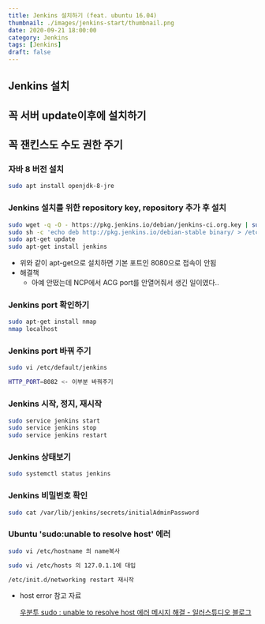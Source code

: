 ```yaml
---
title: Jenkins 설치하기 (feat. ubuntu 16.04)
thumbnail: ./images/jenkins-start/thumbnail.png
date: 2020-09-21 18:00:00
category: Jenkins
tags: [Jenkins]
draft: false
---
```


## Jenkins 설치

## 꼭 서버 update이후에 설치하기

## 꼭 잰킨스도 수도 권한 주기

### 자바 8 버전 설치

```bash
sudo apt install openjdk-8-jre
```

### Jenkins 설치를 위한 repository key, repository 추가 후 설치

```bash
sudo wget -q -O - https://pkg.jenkins.io/debian/jenkins-ci.org.key | sudo apt-key add -
sudo sh -c 'echo deb http://pkg.jenkins.io/debian-stable binary/ > /etc/apt/sources.list.d/jenkins.list'
sudo apt-get update
sudo apt-get install jenkins
```

- 위와 같이 apt-get으로 설치하면 기본 포트인 8080으로 접속이 안됨
- 해결책
    - 아예 안떴는데 NCP에서 ACG port를 안열어줘서 생긴 일이였다..

### Jenkins port 확인하기

```bash
sudo apt-get install nmap
nmap localhost
```

### Jenkins port 바꿔 주기

```bash
sudo vi /etc/default/jenkins

HTTP_PORT=8082 <- 이부분 바꿔주기
```

### Jenkins 시작, 정지, 재시작

```bash
sudo service jenkins start
sudo service jenkins stop
sudo service jenkins restart
```

### Jenkins 상태보기

```bash
sudo systemctl status jenkins
```

### Jenkins 비밀번호 확인

```bash
sudo cat /var/lib/jenkins/secrets/initialAdminPassword
```

### Ubuntu 'sudo:unable to resolve host' 에러

```bash
sudo vi /etc/hostname 의 name복사

sudo vi /etc/hosts 의 127.0.1.1에 대입

/etc/init.d/networking restart 재시작
```

- host error 참고 자료

    [우분투 sudo : unable to resolve host 에러 메시지 해결 - 일러스튜디오 블로그](https://blog.illustudio.co.kr/2017/03/02/%EC%9A%B0%EB%B6%84%ED%88%AC-sudo-unable-resolve-host-%EC%97%90%EB%9F%AC-%EB%A9%94%EC%8B%9C%EC%A7%80-%ED%95%B4%EA%B2%B0/)